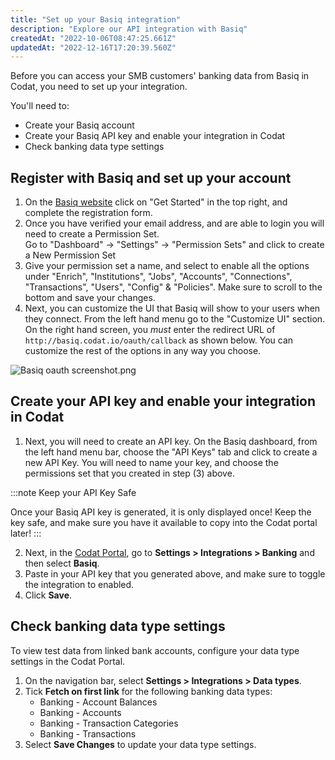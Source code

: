 ```yaml
---
title: "Set up your Basiq integration"
description: "Explore our API integration with Basiq"
createdAt: "2022-10-06T08:47:25.661Z"
updatedAt: "2022-12-16T17:20:39.560Z"
---
```


Before you can access your SMB customers' banking data from Basiq in Codat, you need to set up your integration.

You'll need to:

- Create your Basiq account
- Create your Basiq API key and enable your integration in Codat
- Check banking data type settings

## Register with Basiq and set up your account

1. On the <a href="https://basiq.io" class="external" target="_blank">Basiq website</a> click on "Get Started" in the top right, and complete the registration form.
2. Once you have verified your email address, and are able to login you will need to create a Permission Set.  
   Go to "Dashboard" -> "Settings" -> "Permission Sets" and click to create a New Permission Set
3. Give your permission set a name, and select to enable all the options under "Enrich", "Institutions", "Jobs", "Accounts", "Connections", "Transactions", "Users", "Config" & "Policies". Make sure to scroll to the bottom and save your changes.
4. Next, you can customize the UI that Basiq will show to your users when they connect. From the left hand menu go to the "Customize UI" section. On the right hand screen, you _must_ enter the redirect URL of `http://basiq.codat.io/oauth/callback` as shown below. You can customize the rest of the options in any way you choose.

![](/img/old/5196747-Basiq_oauth_screenshot.png "Basiq oauth screenshot.png")

## Create your API key and enable your integration in Codat

1. Next, you will need to create an API key. On the Basiq dashboard, from the left hand menu bar, choose the "API Keys" tab and click to create a new API Key. You will need to name your key, and choose the permissions set that you created in step (3) above.

:::note Keep your API Key Safe

Once your Basiq API key is generated, it is only displayed once! Keep the key safe, and make sure you have it available to copy into the Codat portal later!
:::

2. Next, in the <a href="https://app.codat.io" target="_blank">Codat Portal</a>, go to **Settings > Integrations > Banking** and then select **Basiq**.
3. Paste in your API key that you generated above, and make sure to toggle the integration to enabled.
4. Click **Save**.

## Check banking data type settings

To view test data from linked bank accounts, configure your data type settings in the Codat Portal.

1. On the navigation bar, select **Settings > Integrations > Data types**.
2. Tick **Fetch on first link** for the following banking data types:
   - Banking - Account Balances
   - Banking - Accounts
   - Banking - Transaction Categories
   - Banking - Transactions
3. Select **Save Changes** to update your data type settings.
